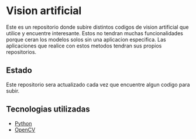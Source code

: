 # Vision artificial

Este es un repositorio donde subire distintos codigos de vision artificial que utilice y encuentre interesante. Estos no tendran muchas funcionalidades porque ceran los modelos solos sin una aplicacion especifica. Las aplicaciones que realice con estos metodos tendran sus propios repositorios.

## Estado

Este repositorio sera actualizado cada vez que encuentre algun codigo para subir.

## Tecnologias utilizadas

 - [Python](https://www.python.org/)
 - [OpenCV](https://docs.opencv.org/4.x/d6/d00/tutorial_py_root.html)
